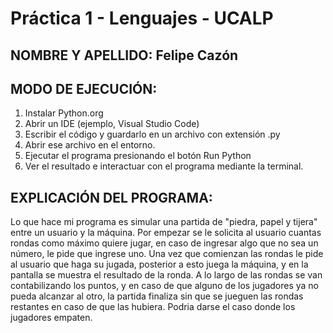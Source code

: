 # Práctica 1 - Lenguajes - UCALP

## NOMBRE Y APELLIDO: Felipe Cazón

## MODO DE EJECUCIÓN:
1. Instalar Python.org
2. Abrir un IDE (ejemplo, Visual Studio Code)
3. Escribir el código y guardarlo en un archivo con extensión .py
4. Abrir ese archivo en el entorno.
5. Ejecutar el programa presionando el botón Run Python
6. Ver el resultado e interactuar con el programa mediante la terminal.

## EXPLICACIÓN DEL PROGRAMA:
Lo que hace mi programa es simular una partida de "piedra, papel y tijera" entre un usuario y la máquina. Por empezar se le solicita al usuario cuantas rondas como máximo quiere jugar, en caso de ingresar algo que no sea un número, le pide que ingrese uno.
Una vez que comienzan las rondas le pide al usuario que haga su jugada, posterior a esto juega la máquina, y en la pantalla se muestra el resultado de la ronda.
A lo largo de las rondas se van contabilizando los puntos, y en caso de que alguno de los jugadores ya no pueda alcanzar al otro, la partida finaliza sin que se jueguen las rondas restantes en caso de que las hubiera. Podria darse el caso donde los jugadores empaten.
